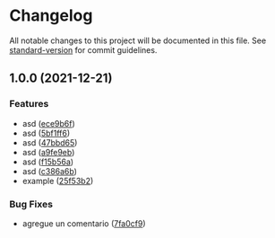 # Changelog

All notable changes to this project will be documented in this file. See [standard-version](https://github.com/conventional-changelog/standard-version) for commit guidelines.

## 1.0.0 (2021-12-21)


### Features

* asd ([ece9b6f](https://github.com/Santiago1732/mimacom/commit/ece9b6f15ed4376c20f411441b9ca83f9578b15a))
* asd ([5bf1ff6](https://github.com/Santiago1732/mimacom/commit/5bf1ff62d869e2e271f23339046b04d97e0501ad))
* asd ([47bbd65](https://github.com/Santiago1732/mimacom/commit/47bbd6591f092c6395af6ad0daf39a3bdcf1cb1d))
* asd ([a9fe9eb](https://github.com/Santiago1732/mimacom/commit/a9fe9eba3f03826e426bcac80dc1d7ffcafe5809))
* asd ([f15b56a](https://github.com/Santiago1732/mimacom/commit/f15b56a99dda57b416273216c03a0d0a367e1587))
* asd ([c386a6b](https://github.com/Santiago1732/mimacom/commit/c386a6ba003455f5662e0a4703e7aa50c97284f6))
* example ([25f53b2](https://github.com/Santiago1732/mimacom/commit/25f53b23f373782b8a06b54afc824e37170e838d))


### Bug Fixes

* agregue un comentario ([7fa0cf9](https://github.com/Santiago1732/mimacom/commit/7fa0cf929d5e73b089d744d846a3e825632f4479))
